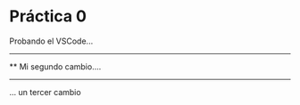  # Práctica 0
 
 Probando el VSCode...

 ***********************
**  Mi segundo cambio....
*************************

... un tercer cambio


